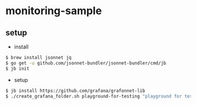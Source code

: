 # monitoring-sample

## setup
* install
``` bash
$ brew install jsonnet jq
$ go get -u github.com/jsonnet-bundler/jsonnet-bundler/cmd/jb
$ jb init
```

* setup
``` bash
$ jb install https://github.com/grafana/grafonnet-lib
$ ./create_grafana_folder.sh playground-for-testing "playground for testing"
```